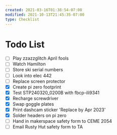```yaml
---
created: 2021-03-16T01:38:54-07:00
modified: 2021-10-13T21:45:35-07:00
type: Checklist
---
```


# Todo List

- [ ] Play zzazzglitch April fools
- [ ] Watch Hamilton
- [ ] Store ski serial numbers
- [ ] Look into elec 442
- [ ] Replace screen protector
- [x] Create pi zero footprint
- [x] Test STP240320_0200B with fbcp-ili9341
- [x] Recharge screwdriver
- [x] Swap goggle plates
- [x] Print dashcam sticker 'Replace by Apr 2023'
- [x] Solder headers on pi zero
- [ ] Hand in makerspace safety form to CEME 2054
- [ ] Email Rusty Hut safety form to TA
